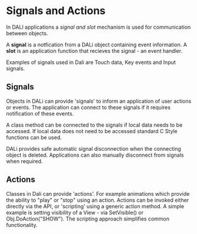 
# Signals and Actions

In DALI applications a _signal and slot_ mechanism is used for communication between objects.

A **signal** is a notfication from a DALi object containing event information.
A **slot** is an application function that recieves the signal - an event handler.

Examples of signals used in Dali are Touch data, Key events and Input signals.

## Signals

Objects in DALi can provide 'signals' to inform an application of user actions or events.
The application can connect to these signals if it requires notification of these events.

A class method can be connected to the signals if local data needs to be accessed. If local data does
not need to be accessed standard C Style functions can be used.

DALi provides safe automatic signal disconnection when the connecting object is deleted.
Applications can also manually disconnect from signals when required. 

## Actions

Classes in Dali can provide 'actions'. For example animations which provide the ability to
"play" or "stop" using an action. Actions can be invoked either directly via the
API, or 'scripting' using a generic action method. A simple example is setting visibility of a View - 
via SetVisible() or Obj.DoAction("SHOW"). The scripting approach simplifies common functionality.


